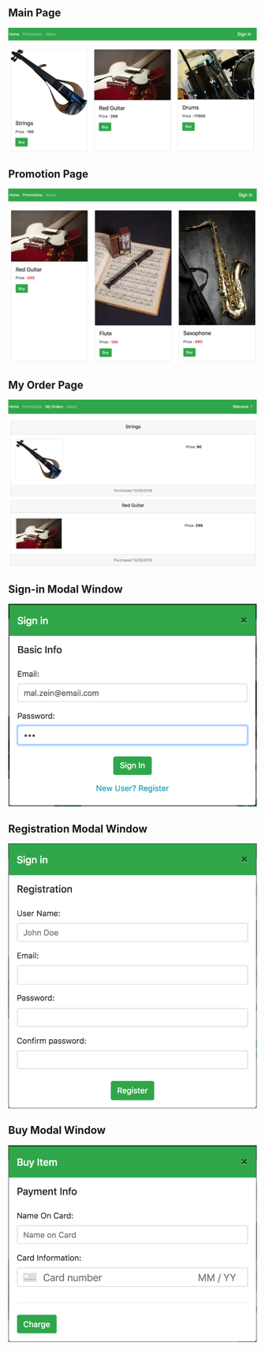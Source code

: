 ## Main Page
![](../img/main_page.png)

## Promotion Page
![](../img/promo_page.png)

## My Order Page
![](../img/my_order_page.png)

## Sign-in Modal Window
![](../img/signin_modal.png)

## Registration Modal Window
![](../img/registration_modal.png)

## Buy Modal Window
![](../img/buy_modal.png)
